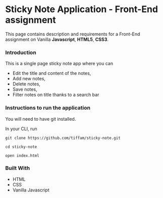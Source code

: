 # Sticky Note Application - Front-End assignment

This page contains description and requirements for a Front-End assignment on Vanilla **Javascript**, **HTML5**, **CSS3**.

### Introduction

This is a single page sticky note app where you can

- Edit the title and content of the notes,
- Add new notes,
- Delete notes,
- Save notes,
- Filter notes on title thanks to a search bar

### Instructions to run the application

You will need to have git installed.

In your CLI, run

`git clone https://github.com/tiffam/sticky-note.git`

`cd sticky-note`

`open index.html`

### Built With

- HTML
- CSS
- Vanilla Javascript

